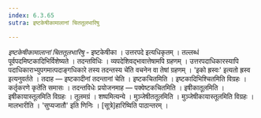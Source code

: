 ```yaml
---
index: 6.3.65
sutra: इष्टकेषीकामालानां चिततूलभारिषु

---
```

_इष्टकेषीकामालानां चिततूलभारिषु_ - इष्टकेषीका । उत्तरपदे इत्यधिकृतम् । तल्लब्धं पूर्वपदमिष्टकादिभिर्विशेष्यते । तदन्तविधिः । व्यपदेशिवद्भावात्तेषामपि ग्रहणम् । उत्तरपदाधिकारस्यापि पदाधिकाराभ्युपगमात्पदाङ्गधिकारे तस्य तदन्तस्य चे॑ति वचनेन वा तेषां ग्रहणम् । 'इको ह्रस्वः' इत्यतो ह्रस्व इत्यनुवर्तते । तदाह — इष्टकादीनां तदन्तानां चेति । इष्टकचितमिति । इष्टकादिभिश्चितमिति विग्रहः ।कर्तृकरणे कृते॑ति समासः । तदन्तविधेः प्रयोजनमाह — पक्वेष्टकचितमिति । इषीकातूलमिति । इषीकायास्तूलमिति विग्रहः । तूलमग्रं । शष्पमित्यन्ये । मुञ्जेषीततूलमिति । मुञ्जेषीकायास्तूलमिति विग्रहः । मालभारीति । 'सुप्यजातौ' इति णिनिः । [सूत्रे]हारिष्विति पाठान्तरम् ।